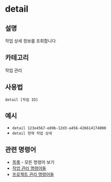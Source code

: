 # detail

## 설명
작업 상세 정보를 조회합니다

## 카테고리
작업 관리

## 사용법
```
detail [작업 ID]
```

## 예시
- `detail 123e4567-e89b-12d3-a456-426614174000`
- `detail 현재 작업 상세`

## 관련 명령어
- [목록](list.md) - 모든 명령어 보기
- [작업 관리 명령어들](../task-management.md)
- [프로젝트 관리 명령어들](../project-management.md)
